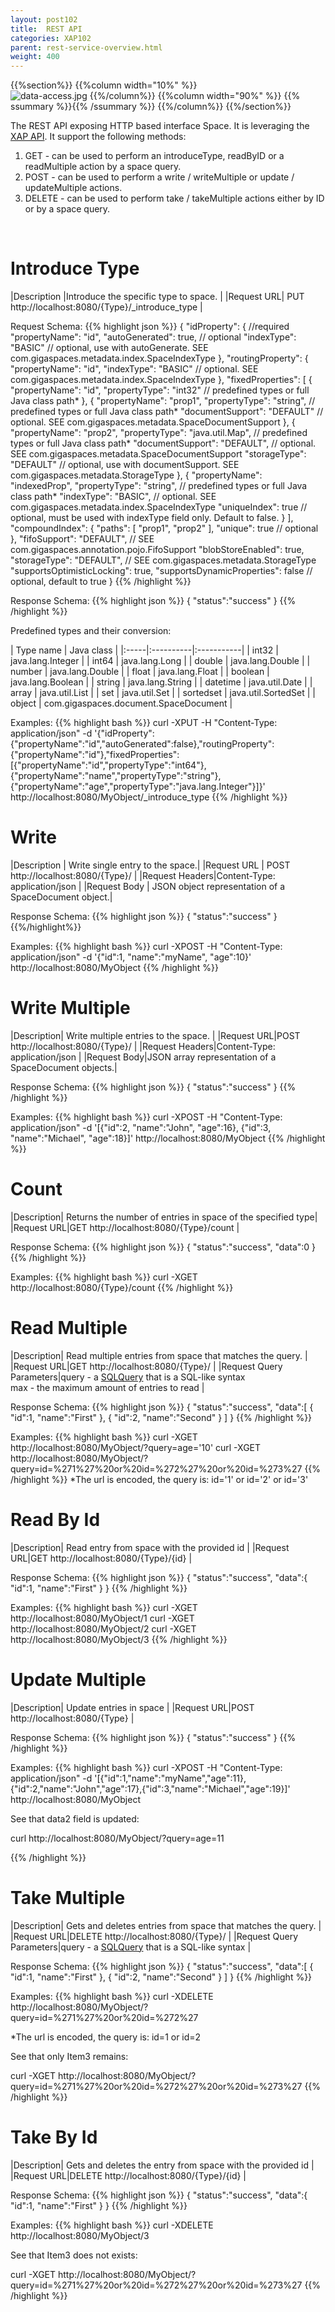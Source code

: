 ```yaml
---
layout: post102
title:  REST API
categories: XAP102
parent: rest-service-overview.html
weight: 400
---
```





{{%section%}}
{{%column width="10%" %}}
<br>
![data-access.jpg](/attachment_files/web-services.jpg)
{{%/column%}}
{{%column width="90%" %}}
{{% ssummary  %}}{{% /ssummary %}}
{{%/column%}}
{{%/section%}}


The REST API exposing HTTP based interface Space. It is leveraging the [XAP API](./the-gigaspace-interface.html). It support the following methods:

1. GET - can be used to perform an introduceType, readByID or a readMultiple action by a space query.
1. POST - can be used to perform a write / writeMultiple or update / updateMultiple actions.
1. DELETE - can be used to perform take / takeMultiple actions either by ID or by a space query.

<br/>


# Introduce Type




|Description |Introduce the specific type to space. |
|Request URL| PUT http://localhost:8080/{Type}/_introduce_type  |

Request Schema:
{{% highlight json %}}
{
  "idProperty": { //required
    "propertyName": "id",
    "autoGenerated": true, // optional
    "indexType": "BASIC" // optional, use with autoGenerate. SEE com.gigaspaces.metadata.index.SpaceIndexType
  },
  "routingProperty": {
    "propertyName": "id",
    "indexType": "BASIC" // optional. SEE com.gigaspaces.metadata.index.SpaceIndexType
  },
  "fixedProperties": [
    {
      "propertyName": "id",
      "propertyType": "int32" // predefined types or full Java class path*
    },
    {
      "propertyName": "prop1",
      "propertyType": "string", // predefined types or full Java class path*
      "documentSupport": "DEFAULT" // optional. SEE com.gigaspaces.metadata.SpaceDocumentSupport
    },
    {
      "propertyName": "prop2",
      "propertyType": "java.util.Map", // predefined types or full Java class path*
      "documentSupport": "DEFAULT", // optional. SEE com.gigaspaces.metadata.SpaceDocumentSupport
      "storageType": "DEFAULT" // optional, use with documentSupport. SEE com.gigaspaces.metadata.StorageType
    },
    {
      "propertyName": "indexedProp",
      "propertyType": "string", // predefined types or full Java class path*
      "indexType": "BASIC", // optional. SEE com.gigaspaces.metadata.index.SpaceIndexType
      "uniqueIndex": true // optional, must be used with indexType field only. Default to false.
    }
  ],
  "compoundIndex": {
    "paths": [
      "prop1",
      "prop2"
    ],
    "unique": true // optional
  },
  "fifoSupport": "DEFAULT", // SEE com.gigaspaces.annotation.pojo.FifoSupport
  "blobStoreEnabled": true,
  "storageType": "DEFAULT", // SEE com.gigaspaces.metadata.StorageType
  "supportsOptimisticLocking": true,
  "supportsDynamicProperties": false // optional, default to true
}
{{% /highlight %}}

Response Schema:
{{% highlight json %}}
{
   "status":"success"
}
{{% /highlight %}}


Predefined types and their conversion:


| Type name | Java class |
|:-----|:----------|:-----------|
| int32 | java.lang.Integer |
| int64 | java.lang.Long |
| double | java.lang.Double |
| number | java.lang.Double |
| float | java.lang.Float |
| boolean | java.lang.Boolean |
| string | java.lang.String |
| datetime | java.util.Date |
| array | java.util.List |
| set | java.util.Set |
| sortedset | java.util.SortedSet |
| object | com.gigaspaces.document.SpaceDocument |

Examples:
{{% highlight bash %}}
curl -XPUT -H "Content-Type: application/json" -d '{"idProperty":{"propertyName":"id","autoGenerated":false},"routingProperty":{"propertyName":"id"},"fixedProperties":[{"propertyName":"id","propertyType":"int64"},{"propertyName":"name","propertyType":"string"},{"propertyName":"age","propertyType":"java.lang.Integer"}]}' http://localhost:8080/MyObject/_introduce_type
{{% /highlight %}}


# Write



|Description | Write single entry to the space.|
|Request URL | POST http://localhost:8080/{Type}/ |
|Request Headers|Content-Type: application/json   |
|Request Body | JSON object representation of a SpaceDocument object.|

Response Schema:
{{% highlight json %}}
{
   "status":"success"
}
{{%/highlight%}}

Examples:
{{% highlight bash %}}
curl -XPOST -H "Content-Type: application/json" -d '{"id":1, "name":"myName", "age":10}' http://localhost:8080/MyObject
{{% /highlight %}}




# Write Multiple


|Description| Write multiple entries to the space. |
|Request URL|POST http://localhost:8080/{Type}/ |
|Request Headers|Content-Type: application/json |
|Request Body|JSON array representation of a SpaceDocument objects.|

Response Schema:
{{% highlight json %}}
{
   "status":"success"
}
{{% /highlight %}}


Examples:
{{% highlight bash %}}
curl -XPOST -H "Content-Type: application/json" -d '[{"id":2, "name":"John", "age":16},
{"id":3, "name":"Michael", "age":18}]' http://localhost:8080/MyObject
{{% /highlight %}}




# Count


|Description| Returns the number of entries in space of the specified type|
|Request URL|GET http://localhost:8080/{Type}/count  |

Response Schema:
{{% highlight json %}}
{
   "status":"success",
   "data":0
}
{{% /highlight %}}


Examples:
{{% highlight bash %}}
curl -XGET http://localhost:8080/{Type}/count
{{% /highlight %}}


# Read Multiple


|Description| Read multiple entries from space that matches the query. |
|Request URL|GET http://localhost:8080/{Type}/ |
|Request Query Parameters|query - a [SQLQuery](./query-sql.html) that is a SQL-like syntax <br>max - the maximum amount of entries to read |

Response Schema:
{{% highlight json %}}
{
   "status":"success",
   "data":[
      {
         "id":1,
         "name":"First"
      },
      {
         "id":2,
         "name":"Second"
      }
   ]
}
{{% /highlight %}}


Examples:
{{% highlight bash %}}
curl -XGET http://localhost:8080/MyObject/?query=age='10'
curl -XGET http://localhost:8080/MyObject/?query=id=%271%27%20or%20id=%272%27%20or%20id=%273%27
{{% /highlight %}}
*The url is encoded, the query is: id='1' or id='2' or id='3'




# Read By Id


|Description|  Read entry from space with the provided id  |
|Request URL|GET http://localhost:8080/{Type}/{id}  |

Response Schema:
{{% highlight json %}}
{
   "status":"success",
   "data":{
      "id":1,
      "name":"First"
   }
}
{{% /highlight %}}

Examples:
{{% highlight bash %}}
curl -XGET http://localhost:8080/MyObject/1
curl -XGET http://localhost:8080/MyObject/2
curl -XGET http://localhost:8080/MyObject/3
{{% /highlight %}}


# Update Multiple


|Description|  Update entries in space  |
|Request URL|POST http://localhost:8080/{Type}  |

Response Schema:
{{% highlight json %}}
{
   "status":"success"
}
{{% /highlight %}}


 Examples:
{{% highlight bash %}}
curl -XPOST -H "Content-Type: application/json" -d '[{"id":1,"name":"myName","age":11},{"id":2,"name":"John","age":17},{"id":3,"name":"Michael","age":19}]' http://localhost:8080/MyObject

See that data2 field is updated:

curl http://localhost:8080/MyObject/?query=age=11

{{% /highlight %}}



# Take Multiple


|Description| Gets and deletes entries from space that matches the query. |
|Request URL|DELETE http://localhost:8080/{Type}/  |
|Request Query Parameters|query - a [SQLQuery](./query-sql.html) that is a SQL-like syntax  |


Response Schema:
{{% highlight json %}}
{
   "status":"success",
   "data":[
        {
           "id":1,
           "name":"First"
        },
        {
           "id":2,
           "name":"Second"
        }
     ]
}
{{% /highlight %}}


Examples:
{{% highlight bash %}}
curl -XDELETE http://localhost:8080/MyObject/?query=id=%271%27%20or%20id=%272%27

*The url is encoded, the query is: id=1 or id=2

See that only Item3 remains:

curl -XGET http://localhost:8080/MyObject/?query=id=%271%27%20or%20id=%272%27%20or%20id=%273%27
{{% /highlight %}}


# Take By Id


|Description|  Gets and deletes the entry from space with the provided id |
|Request URL|DELETE http://localhost:8080/{Type}/{id}   |

Response Schema:
{{% highlight json %}}
{
   "status":"success",
   "data":{
         "id":1,
         "name":"First"
      }
}
{{% /highlight %}}


Examples:
{{% highlight bash %}}
curl -XDELETE http://localhost:8080/MyObject/3

See that Item3 does not exists:

curl -XGET http://localhost:8080/MyObject/?query=id=%271%27%20or%20id=%272%27%20or%20id=%273%27
{{% /highlight %}}
